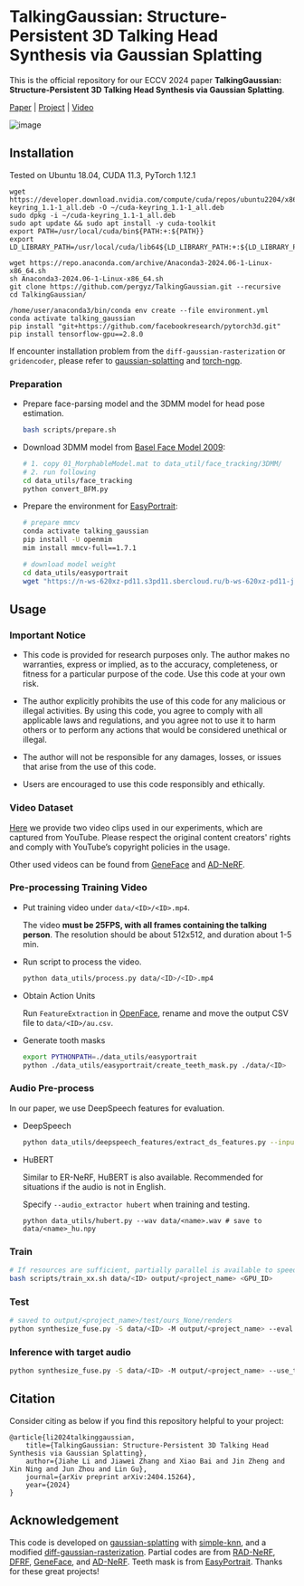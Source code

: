 # TalkingGaussian: Structure-Persistent 3D Talking Head Synthesis via Gaussian Splatting

This is the official repository for our ECCV 2024 paper **TalkingGaussian: Structure-Persistent 3D Talking Head Synthesis via Gaussian Splatting**.

[Paper](https://arxiv.org/abs/2404.15264) | [Project](https://fictionarry.github.io/TalkingGaussian/) | [Video](https://youtu.be/c5VG7HkDs8I)

![image](./assets/main.png)


## Installation

Tested on Ubuntu 18.04, CUDA 11.3, PyTorch 1.12.1

```
wget https://developer.download.nvidia.com/compute/cuda/repos/ubuntu2204/x86_64/cuda-keyring_1.1-1_all.deb -O ~/cuda-keyring_1.1-1_all.deb
sudo dpkg -i ~/cuda-keyring_1.1-1_all.deb
sudo apt update && sudo apt install -y cuda-toolkit
export PATH=/usr/local/cuda/bin${PATH:+:${PATH}}
export LD_LIBRARY_PATH=/usr/local/cuda/lib64${LD_LIBRARY_PATH:+:${LD_LIBRARY_PATH}}

wget https://repo.anaconda.com/archive/Anaconda3-2024.06-1-Linux-x86_64.sh
sh Anaconda3-2024.06-1-Linux-x86_64.sh
git clone https://github.com/pergyz/TalkingGaussian.git --recursive
cd TalkingGaussian/

/home/user/anaconda3/bin/conda env create --file environment.yml
conda activate talking_gaussian
pip install "git+https://github.com/facebookresearch/pytorch3d.git"
pip install tensorflow-gpu==2.8.0
```

If encounter installation problem from the `diff-gaussian-rasterization` or `gridencoder`, please refer to [gaussian-splatting](https://github.com/graphdeco-inria/gaussian-splatting) and [torch-ngp](https://github.com/ashawkey/torch-ngp).

### Preparation

- Prepare face-parsing model and  the 3DMM model for head pose estimation.

  ```bash
  bash scripts/prepare.sh
  ```

- Download 3DMM model from [Basel Face Model 2009](https://faces.dmi.unibas.ch/bfm/main.php?nav=1-1-0&id=details):

  ```bash
  # 1. copy 01_MorphableModel.mat to data_util/face_tracking/3DMM/
  # 2. run following
  cd data_utils/face_tracking
  python convert_BFM.py
  ```

- Prepare the environment for [EasyPortrait](https://github.com/hukenovs/easyportrait):

  ```bash
  # prepare mmcv
  conda activate talking_gaussian
  pip install -U openmim
  mim install mmcv-full==1.7.1

  # download model weight
  cd data_utils/easyportrait
  wget "https://n-ws-620xz-pd11.s3pd11.sbercloud.ru/b-ws-620xz-pd11-jux/easyportrait/experiments/models/fpn-fp-512.pth"
  ```

## Usage

### Important Notice

- This code is provided for research purposes only. The author makes no warranties, express or implied, as to the accuracy, completeness, or fitness for a particular purpose of the code. Use this code at your own risk.

- The author explicitly prohibits the use of this code for any malicious or illegal activities. By using this code, you agree to comply with all applicable laws and regulations, and you agree not to use it to harm others or to perform any actions that would be considered unethical or illegal.

- The author will not be responsible for any damages, losses, or issues that arise from the use of this code. 

- Users are encouraged to use this code responsibly and ethically.

### Video Dataset
[Here](https://drive.google.com/drive/folders/1E_8W805lioIznqbkvTQHWWi5IFXUG7Er?usp=drive_link) we provide two video clips used in our experiments, which are captured from YouTube. Please respect the original content creators' rights and comply with YouTube’s copyright policies in the usage.

Other used videos can be found from [GeneFace](https://github.com/yerfor/GeneFace) and [AD-NeRF](https://github.com/YudongGuo/AD-NeRF). 


### Pre-processing Training Video

* Put training video under `data/<ID>/<ID>.mp4`.

  The video **must be 25FPS, with all frames containing the talking person**. 
  The resolution should be about 512x512, and duration about 1-5 min.

* Run script to process the video.

  ```bash
  python data_utils/process.py data/<ID>/<ID>.mp4
  ```

* Obtain Action Units
  
  Run `FeatureExtraction` in [OpenFace](https://github.com/TadasBaltrusaitis/OpenFace), rename and move the output CSV file to `data/<ID>/au.csv`.

* Generate tooth masks

  ```bash
  export PYTHONPATH=./data_utils/easyportrait 
  python ./data_utils/easyportrait/create_teeth_mask.py ./data/<ID>
  ```

### Audio Pre-process

In our paper, we use DeepSpeech features for evaluation. 

* DeepSpeech

  ```bash
  python data_utils/deepspeech_features/extract_ds_features.py --input data/<name>.wav # saved to data/<name>.npy
  ```

- HuBERT

  Similar to ER-NeRF, HuBERT is also available. Recommended for situations if the audio is not in English.

  Specify `--audio_extractor hubert` when training and testing.

  ```
  python data_utils/hubert.py --wav data/<name>.wav # save to data/<name>_hu.npy
  ```

### Train

```bash
# If resources are sufficient, partially parallel is available to speed up the training. See the script.
bash scripts/train_xx.sh data/<ID> output/<project_name> <GPU_ID>
```

### Test

```bash
# saved to output/<project_name>/test/ours_None/renders
python synthesize_fuse.py -S data/<ID> -M output/<project_name> --eval  
```

### Inference with target audio

```bash
python synthesize_fuse.py -S data/<ID> -M output/<project_name> --use_train --audio <preprocessed_audio_feature>.npy
```

## Citation

Consider citing as below if you find this repository helpful to your project:

```
@article{li2024talkinggaussian,
    title={TalkingGaussian: Structure-Persistent 3D Talking Head Synthesis via Gaussian Splatting}, 
    author={Jiahe Li and Jiawei Zhang and Xiao Bai and Jin Zheng and Xin Ning and Jun Zhou and Lin Gu},
    journal={arXiv preprint arXiv:2404.15264},
    year={2024}
}
```


## Acknowledgement

This code is developed on [gaussian-splatting](https://github.com/graphdeco-inria/gaussian-splatting) with [simple-knn](https://gitlab.inria.fr/bkerbl/simple-knn), and a modified [diff-gaussian-rasterization](https://github.com/ashawkey/diff-gaussian-rasterization). Partial codes are from [RAD-NeRF](https://github.com/ashawkey/RAD-NeRF), [DFRF](https://github.com/sstzal/DFRF), [GeneFace](https://github.com/yerfor/GeneFace), and [AD-NeRF](https://github.com/YudongGuo/AD-NeRF). Teeth mask is from [EasyPortrait](https://github.com/hukenovs/easyportrait). Thanks for these great projects!
